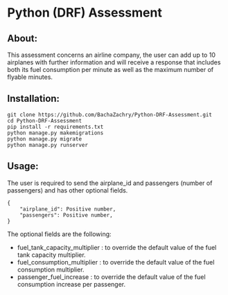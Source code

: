 # Python (DRF) Assessment

## About:

This assessment concerns an airline company, the user can add up to 10 airplanes with further information and will receive a response that includes both its fuel consumption per minute as well as the maximum number of flyable minutes.

## Installation:

```
git clone https://github.com/BachaZachry/Python-DRF-Assessment.git
cd Python-DRF-Assessment
pip install -r requirements.txt
python manage.py makemigrations
python manage.py migrate
python manage.py runserver
```

## Usage:

The user is required to send the airplane_id and passengers (number of passengers) and has other optional fields.

```
{
    "airplane_id": Positive number,
    "passengers": Positive number,
}
```

The optional fields are the following:

- fuel_tank_capacity_multiplier : to override the default value of the fuel tank capacity multiplier.
- fuel_consumption_multiplier : to override the default value of the fuel consumption multiplier.
- passenger_fuel_increase : to override the default value of the fuel consumption increase per passenger.
